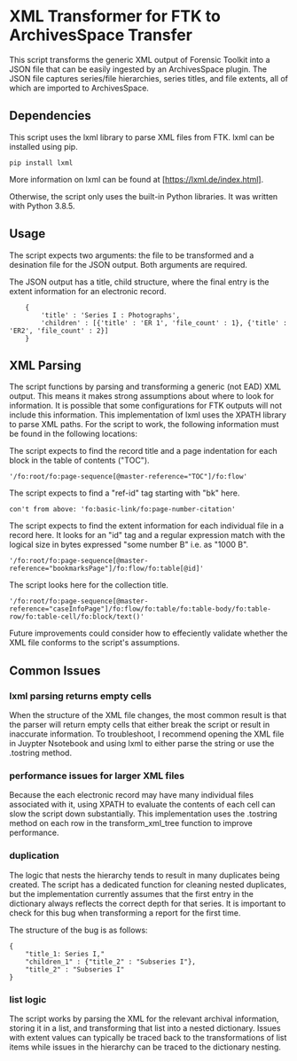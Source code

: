 # XML Transformer for FTK to ArchivesSpace Transfer

This script transforms the generic XML output of Forensic Toolkit into a JSON file that can be easily ingested by an ArchivesSpace plugin. The JSON file captures series/file hierarchies, series titles, and file extents, all of which are imported to ArchivesSpace. 

## Dependencies

This script uses the lxml library to parse XML files from FTK. lxml can be installed using pip.

	pip install lxml

More information on lxml can be found at [https://lxml.de/index.html]. 

Otherwise, the script only uses the built-in Python libraries. It was written with Python 3.8.5.

## Usage

The script expects two arguments: the file to be transformed and a desination file for the JSON output. Both arguments are required. 

The JSON output has a title, child structure, where the final entry is the extent information for an electronic record.

		{
			'title' : 'Series I : Photographs',
			'children' : [{'title' : 'ER 1', 'file_count' : 1}, {'title' : 'ER2', 'file_count' : 2}]
		}

## XML Parsing

The script functions by parsing and transforming a generic (not EAD) XML output. This means it makes strong assumptions about where to look for information. It is possible that some configurations for FTK outputs will not include this information. This implementation of lxml uses the XPATH library to parse XML paths. For the script to work, the following information must be found in the following locations: 

 The script expects to find the record title and a page indentation for each block in the table of contents ("TOC"). 

 	'/fo:root/fo:page-sequence[@master-reference="TOC"]/fo:flow'

 The script expects to find a "ref-id" tag starting with "bk" here. 

 	con't from above: 'fo:basic-link/fo:page-number-citation'

 The script expects to find the extent information for each individual file in a record here. It looks for an "id" tag and a regular expression match with the logical size in bytes expressed "some number B" i.e. as "1000 B".

 	'/fo:root/fo:page-sequence[@master-reference="bookmarksPage"]/fo:flow/fo:table[@id]'

 The script looks here for the collection title. 

 	'/fo:root/fo:page-sequence[@master-reference="caseInfoPage"]/fo:flow/fo:table/fo:table-body/fo:table-row/fo:table-cell/fo:block/text()'


 Future improvements could consider how to effeciently validate whether the XML file conforms to the script's assumptions. 


## Common Issues

### lxml parsing returns empty cells

When the structure of the XML file changes, the most common result is that the parser will return empty cells that either break the script or result in inaccurate information. To troubleshoot, I recommend opening the XML file in Juypter Nsotebook and using lxml to either parse the string or use the .tostring method.

### performance issues for larger XML files

Because the each electronic record may have many individual files associated with it, using XPATH to evaluate the contents of each cell can slow the script down substantially. This implementation uses the .tostring method on each row in the transform_xml_tree function to improve performance. 

### duplication

The logic that nests the hierarchy tends to result in many duplicates being created. The script has a dedicated function for cleaning nested duplicates, but the implementation currently assumes that the first entry in the dictionary always reflects the correct depth for that series. It is important to check for this bug when transforming a report for the first time. 

The structure of the bug is as follows:

	{	
		"title_1: Series I,"
		"children_1" : {"title_2" : "Subseries I"},
		"title_2" : "Subseries I"
	}

### list logic

The script works by parsing the XML for the relevant archival information, storing it in a list, and transforming that list into a nested dictionary. Issues with extent values can typically be traced back to the transformations of list items while issues in the hierarchy can be traced to the dictionary nesting. 